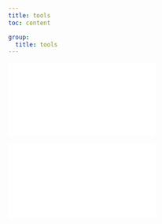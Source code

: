 ```yaml
---
title: tools
toc: content

group:
  title: tools
---
```


<embed src="../README.md" ></embed>

<embed src="../CHANGELOG.md"></embed>
